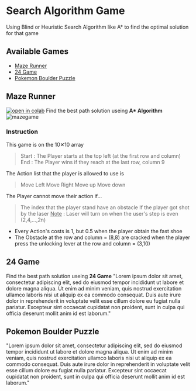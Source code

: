 # Search Algorithm Game

Using Blind or Heuristic Search Algorithm like A* to find the optimal solution for that game 




## Available Games
- [Maze Runner](#Maze-Runner)
- [24 Game](#24-Game)
- [Pokemon Boulder Puzzle](#Pokemon-Boulder-Puzzle)



## Maze Runner
[![open in colab](https://camo.githubusercontent.com/52feade06f2fecbf006889a904d221e6a730c194/68747470733a2f2f636f6c61622e72657365617263682e676f6f676c652e636f6d2f6173736574732f636f6c61622d62616467652e737667)](https://colab.research.google.com/drive/1kUlh2VSk3N3npCS_RneXjXSsjBhGI9yx?usp=sharing)
Find the best path solution useing <b>A* Algorithm</b>
![mazegame](https://camo.githubusercontent.com/d01b2178f6e8671b0f649c8618e849ad9c40584ca538ceee05ead01483de9f6d/68747470733a2f2f692e6962622e636f2f5a4777345651592f494d472d383131312e6a7067)

### Instruction
This game is on the 10✕10 array
> Start : The Player starts at the top left (at the first row and column)
> End : The Player wins if they reach at the last row, column 9 

The Action list that the player is allowed to use is
> Move Left
> Move Right
> Move up
> Move down

The Player cannot move their action if...
> The index that the player stand have an obstacle 
> If the player got shot by the laser
<u>Note</u> : Laser will turn on when the user's step is even (2,4,...,2n)

- Every Action's costs is 1, but 0.5 when the player obtain the fast shoe
- The Obstacle at the row and column = (8,8) are cracked when the player press the unlocking lever at the row and column = (3,10)





## 24 Game
Find the best path solution useing <b>24 Game</b>
"Lorem ipsum dolor sit amet, consectetur adipiscing elit, sed do eiusmod tempor incididunt ut labore et dolore magna aliqua. Ut enim ad minim veniam, quis nostrud exercitation ullamco laboris nisi ut aliquip ex ea commodo consequat. Duis aute irure dolor in reprehenderit in voluptate velit esse cillum dolore eu fugiat nulla pariatur. Excepteur sint occaecat cupidatat non proident, sunt in culpa qui officia deserunt mollit anim id est laborum."

## Pokemon Boulder Puzzle
"Lorem ipsum dolor sit amet, consectetur adipiscing elit, sed do eiusmod tempor incididunt ut labore et dolore magna aliqua. Ut enim ad minim veniam, quis nostrud exercitation ullamco laboris nisi ut aliquip ex ea commodo consequat. Duis aute irure dolor in reprehenderit in voluptate velit esse cillum dolore eu fugiat nulla pariatur. Excepteur sint occaecat cupidatat non proident, sunt in culpa qui officia deserunt mollit anim id est laborum."
